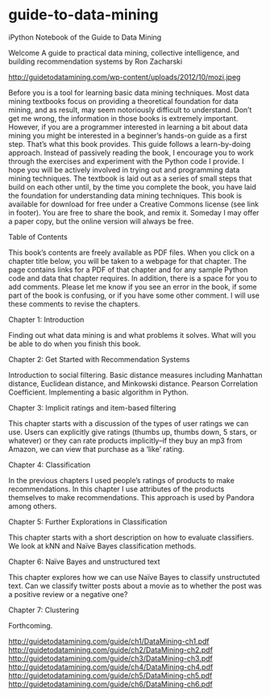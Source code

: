 guide-to-data-mining
====================

iPython Notebook of the Guide to Data Mining 

Welcome
A guide to practical data mining, collective intelligence, and building recommendation systems by Ron Zacharski

http://guidetodatamining.com/wp-content/uploads/2012/10/mozi.jpeg


Before you is a tool for learning basic data mining techniques. Most data mining textbooks focus on providing a theoretical foundation for data mining, and as result, may seem notoriously difficult to understand. Don’t get me wrong, the information in those books is extremely important. However, if you are a programmer interested in learning a bit about data mining you might be interested in a beginner’s hands-on guide as a first step. That’s what this book provides.
This guide follows a learn-by-doing approach. Instead of passively reading the book, I encourage you to work through the exercises and experiment with the Python code I provide. I hope you will be actively involved in trying out and programming data mining techniques. The textbook is laid out as a series of small steps that build on each other until, by the time you complete the book, you have laid the foundation for understanding data mining techniques. This book is available for download for free under a Creative Commons license (see link in footer). You are free to share the book, and remix it. Someday I may offer a paper copy, but the online version will always be free.

 

Table of Contents

This book’s contents are freely available as PDF files. When you click on a chapter title below, you will be taken to a webpage for that chapter. The page contains links for a PDF of that chapter and for any sample Python code and data that chapter requires. In addition, there is a space for you to add comments. Please let me know if you see an error in the book, if some part of the book is confusing, or if you have some other comment. I will use these comments to revise the chapters.

Chapter 1: Introduction

Finding out what data mining is and what problems it solves. What will you be able to do when you finish this book.

Chapter 2: Get Started with Recommendation Systems

Introduction to social filtering. Basic distance measures including Manhattan distance, Euclidean distance, and Minkowski distance. Pearson Correlation Coefficient. Implementing a basic algorithm in Python.

Chapter 3: Implicit ratings and item-based filtering

This chapter starts with a discussion of the types of user ratings we can use. Users can explicitly give ratings (thumbs up, thumbs down, 5 stars, or whatever) or they can rate products implicitly–if they buy an mp3 from Amazon, we can view that purchase as a ‘like’ rating.

Chapter 4: Classification

In the previous chapters I used people’s ratings of products to make recommendations. In this chapter I use attributes of the products themselves to make recommendations. This approach is used by Pandora among others.

Chapter 5: Further Explorations in Classification

This chapter starts with a short description on how to evaluate classifiers. We look at kNN and Naïve Bayes classification methods.

Chapter 6: Naïve Bayes and unstructured text

This chapter explores how we can use Naïve Bayes to classify unstructuted text. Can we classify twitter posts about a movie as to whether the post was a positive review or a negative one?

Chapter 7: Clustering

Forthcoming.

http://guidetodatamining.com/guide/ch1/DataMining-ch1.pdf
http://guidetodatamining.com/guide/ch2/DataMining-ch2.pdf
http://guidetodatamining.com/guide/ch3/DataMining-ch3.pdf
http://guidetodatamining.com/guide/ch4/DataMining-ch4.pdf
http://guidetodatamining.com/guide/ch5/DataMining-ch5.pdf
http://guidetodatamining.com/guide/ch6/DataMining-ch6.pdf

